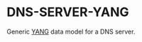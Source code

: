 DNS-SERVER-YANG
==============

Generic [YANG](https://tools.ietf.org/html/draft-ietf-netmod-rfc6020bis-05)
data model for a DNS server. 
